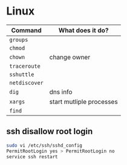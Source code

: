# Linux

| Command       | What does it do?         |
| ------------- | ------------------------ |
| `groups`      |                          |
| `chmod`       |                          |
| `chown`       | change owner             |
| `traceroute`  |                          |
| `sshuttle`    |                          |
| `netdiscover` |                          |
| `dig`         | dns info                 |
| `xargs`       | start mutliple processes |
| `find`        |                          |

## ssh disallow root login

```bash
sudo vi /etc/ssh/sshd_config
PermitRootLogin yes > PermitRootLogin no
service ssh restart
```
